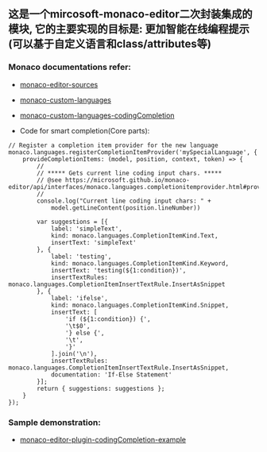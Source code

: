 ## 这是一个mircosoft-monaco-editor二次封装集成的模块, 它的主要实现的目标是: 更加智能在线编程提示(可以基于自定义语言和class/attributes等)

### Monaco documentations refer:
- [monaco-editor-sources](https://github.com/microsoft/monaco-editor)
- [monaco-custom-languages](https://microsoft.github.io/monaco-editor/playground.html#extending-language-services-custom-languages)
- [monaco-custom-languages-codingCompletion](https://microsoft.github.io/monaco-editor/api/interfaces/monaco.languages.completionitemprovider.html#providecompletionitems)

- Code for smart completion(Core parts):

```
// Register a completion item provider for the new language
monaco.languages.registerCompletionItemProvider('mySpecialLanguage', {
    provideCompletionItems: (model, position, context, token) => {
        //
        // ***** Gets current line coding input chars. *****
        // @see https://microsoft.github.io/monaco-editor/api/interfaces/monaco.languages.completionitemprovider.html#providecompletionitems
        //
        console.log("Current line coding input chars: " +
            model.getLineContent(position.lineNumber))

        var suggestions = [{
            label: 'simpleText',
            kind: monaco.languages.CompletionItemKind.Text,
            insertText: 'simpleText'
        }, {
            label: 'testing',
            kind: monaco.languages.CompletionItemKind.Keyword,
            insertText: 'testing(${1:condition})',
            insertTextRules: monaco.languages.CompletionItemInsertTextRule.InsertAsSnippet
        }, {
            label: 'ifelse',
            kind: monaco.languages.CompletionItemKind.Snippet,
            insertText: [
                'if (${1:condition}) {',
                '\t$0',
                '} else {',
                '\t',
                '}'
            ].join('\n'),
            insertTextRules: monaco.languages.CompletionItemInsertTextRule.InsertAsSnippet,
            documentation: 'If-Else Statement'
        }];
        return { suggestions: suggestions };
    }
});
```


### Sample demonstration:
- [monaco-editor-plugin-codingCompletion-example](http://127.0.0.1:14070/webjars-example/webide/plugin/coding-completion/java)



